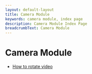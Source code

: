 ```yaml
---
layout: default-layout
title: Camera Module
keywords: camera module, index page
description: Camera Module Index Page
breadcrumbText: Camera Module
---
```



# Camera Module

- [How to rotate video](how-to-rotate-video.md)